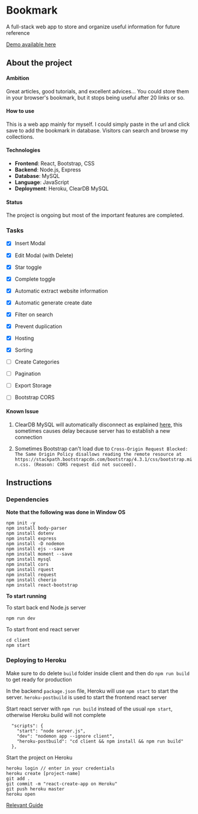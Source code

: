 # Bookmark

A full-stack web app to store and organize useful information for future reference

[Demo available here](https://yatw-bookmark.herokuapp.com/)

## About the project

#### Ambition

Great articles, good tutorials, and excellent advices... You could store them in your browser's bookmark, but it stops being useful after 20 links or so.


#### How to use

This is a web app mainly for myself. I could simply paste in the url and click save to add the bookmark in database. Visitors can search and browse my collections.


#### Technologies

- **Frontend**: React, Bootstrap, CSS
- **Backend**:  Node.js, Express
- **Database**: MySQL
- **Language**: JavaScript
- **Deployment**: Heroku, ClearDB MySQL


#### Status

The project is ongoing but most of the important features are completed.

### Tasks

- [x] Insert Modal
- [x] Edit Modal (with Delete)
- [x] Star toggle
- [x] Complete toggle
- [x] Automatic extract website information
- [x] Automatic generate create date
- [x] Filter on search
- [x] Prevent duplication
- [x] Hosting
- [x] Sorting
- [ ] Create Categories
- [ ] Pagination
- [ ] Export Storage
- [ ] Bootstrap CORS 


#### Known Issue

1. ClearDB MySQL will automatically disconnect as explained [here](https://stackoverflow.com/questions/18433124/heroku-and-nodejs-mysql-connection-lost-the-server-closed-the-connection), this sometimes causes delay because server has to establish a new connection

2. Sometimes Bootstrap can't load due to ```Cross-Origin Request Blocked: The Same Origin Policy disallows reading the remote resource at https://stackpath.bootstrapcdn.com/bootstrap/4.3.1/css/bootstrap.min.css. (Reason: CORS request did not succeed).```


## Instructions

### Dependencies

**Note that the following was done in Window OS**
```
npm init -y
npm install body-parser
npm install dotenv
npm install express
npm install -D nodemon
npm install ejs --save
npm install moment --save
npm install mysql
npm install cors
npm install rquest
npm install request
npm install cheerio
npm install react-bootstrap
```

**To start running**

To start back end Node.js server
```
npm run dev
```
To start front end react server
```
cd client
npm start
```

### Deploying to Heroku

Make sure to do delete ```build``` folder inside client and then do ```npm run build``` to get ready for production

In the backend `package.json` file, Heroku will use `npm start` to start the server.
`heroku-postbuild` is used to start the frontend react server


Start react server with ```npm run build``` instead of the usual ```npm start```, otherwise Heroku build will not complete

```
  "scripts": {
    "start": "node server.js",
    "dev": "nodemon app --ignore client",
    "heroku-postbuild": "cd client && npm install && npm run build"
  },
```



Start the project on Heroku
```
heroku login // enter in your credentials
heroku create [project-name]
git add .
git commit -m "react-create-app on Heroku"
git push heroku master
heroku open
```

[Relevant Guide](https://medium.com/@chloechong.us/how-to-deploy-a-create-react-app-with-an-express-backend-to-heroku-32decfee6d18)
